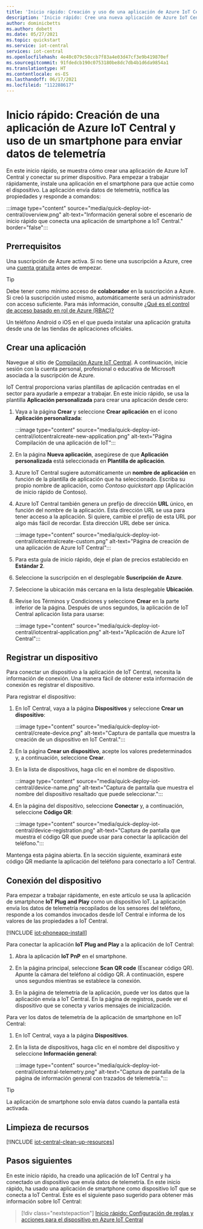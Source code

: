 ```yaml
---
title: 'Inicio rápido: Creación y uso de una aplicación de Azure IoT Central | Microsoft Docs'
description: 'Inicio rápido: Cree una nueva aplicación de Azure IoT Central y conecte su primer dispositivo. En esta guía de inicio rápido, se usa una aplicación de smartphone de Google Play o Apple App Store como un dispositivo IoT.'
author: dominicbetts
ms.author: dobett
ms.date: 05/27/2021
ms.topic: quickstart
ms.service: iot-central
services: iot-central
ms.openlocfilehash: 4e40c079c50ccb7f83a4e03d47cf3e9b419870ef
ms.sourcegitcommit: 91fdedcb190c0753180be8dc7db4b1d6da9854a1
ms.translationtype: HT
ms.contentlocale: es-ES
ms.lasthandoff: 06/17/2021
ms.locfileid: "112288617"
---
```

# <a name="quickstart---create-an-azure-iot-central-application-and-use-your-smartphone-to-send-telemetry"></a>Inicio rápido: Creación de una aplicación de Azure IoT Central y uso de un smartphone para enviar datos de telemetría

En este inicio rápido, se muestra cómo crear una aplicación de Azure IoT Central y conectar su primer dispositivo. Para empezar a trabajar rápidamente, instale una aplicación en el smartphone para que actúe como el dispositivo. La aplicación envía datos de telemetría, notifica las propiedades y responde a comandos:

:::image type="content" source="media/quick-deploy-iot-central/overview.png" alt-text="Información general sobre el escenario de inicio rápido que conecta una aplicación de smartphone a IoT Central." border="false":::

## <a name="prerequisites"></a>Prerrequisitos

Una suscripción de Azure activa. Si no tiene una suscripción a Azure, cree una [cuenta gratuita](https://azure.microsoft.com/free/?WT.mc_id=A261C142F) antes de empezar.

> [!TIP]
> Debe tener como mínimo acceso de **colaborador** en la suscripción a Azure. Si creó la suscripción usted mismo, automáticamente será un administrador con acceso suficiente. Para más información, consulte [¿Qué es el control de acceso basado en rol de Azure (RBAC)?](../../role-based-access-control/overview.md)

Un teléfono Android o iOS en el que pueda instalar una aplicación gratuita desde una de las tiendas de aplicaciones oficiales.

## <a name="create-an-application"></a>Crear una aplicación

Navegue al sitio de [Compilación Azure IoT Central](https://aka.ms/iotcentral). A continuación, inicie sesión con la cuenta personal, profesional o educativa de Microsoft asociada a la suscripción de Azure.

IoT Central proporciona varias plantillas de aplicación centradas en el sector para ayudarle a empezar a trabajar. En este inicio rápido, se usa la plantilla **Aplicación personalizada** para crear una aplicación desde cero:

1. Vaya a la página **Crear** y seleccione **Crear aplicación** en el icono **Aplicación personalizada**:

    :::image type="content" source="media/quick-deploy-iot-central/iotcentralcreate-new-application.png" alt-text="Página Compilación de una aplicación de IoT":::

1. En la página **Nueva aplicación**, asegúrese de que **Aplicación personalizada** está seleccionada en **Plantilla de aplicación**.

1. Azure IoT Central sugiere automáticamente un **nombre de aplicación** en función de la plantilla de aplicación que ha seleccionado. Escriba su propio nombre de aplicación, como *Contoso quickstart app* (Aplicación de inicio rápido de Contoso).

1. Azure IoT Central también genera un prefijo de dirección **URL** único, en función del nombre de la aplicación. Esta dirección URL se usa para tener acceso a la aplicación. Si quiere, cambie el prefijo de esta URL por algo más fácil de recordar. Esta dirección URL debe ser única.

    :::image type="content" source="media/quick-deploy-iot-central/iotcentralcreate-custom.png" alt-text="Página de creación de una aplicación de Azure IoT Central":::

1. Para esta guía de inicio rápido, deje el plan de precios establecido en **Estándar 2**.

1. Seleccione la suscripción en el desplegable **Suscripción de Azure**.

1. Seleccione la ubicación más cercana en la lista desplegable **Ubicación**.

1. Revise los Términos y Condiciones y seleccione **Crear** en la parte inferior de la página. Después de unos segundos, la aplicación de IoT Central aplicación lista para usarse:

    :::image type="content" source="media/quick-deploy-iot-central/iotcentral-application.png" alt-text="Aplicación de Azure IoT Central":::

## <a name="register-a-device"></a>Registrar un dispositivo

Para conectar un dispositivo a la aplicación de IoT Central, necesita la información de conexión. Una manera fácil de obtener esta información de conexión es registrar el dispositivo.

Para registrar el dispositivo:

1. En IoT Central, vaya a la página **Dispositivos** y seleccione **Crear un dispositivo**:

    :::image type="content" source="media/quick-deploy-iot-central/create-device.png" alt-text="Captura de pantalla que muestra la creación de un dispositivo en IoT Central.":::

1. En la página **Crear un dispositivo**, acepte los valores predeterminados y, a continuación, seleccione **Crear**.

1. En la lista de dispositivos, haga clic en el nombre de dispositivo.

    :::image type="content" source="media/quick-deploy-iot-central/device-name.png" alt-text="Captura de pantalla que muestra el nombre del dispositivo resaltado que puede seleccionar.":::

1. En la página del dispositivo, seleccione **Conectar** y, a continuación, seleccione **Código QR**:

    :::image type="content" source="media/quick-deploy-iot-central/device-registration.png" alt-text="Captura de pantalla que muestra el código QR que puede usar para conectar la aplicación del teléfono.":::

Mantenga esta página abierta. En la sección siguiente, examinará este código QR mediante la aplicación del teléfono para conectarlo a IoT Central.

## <a name="connect-your-device"></a>Conexión del dispositivo

Para empezar a trabajar rápidamente, en este artículo se usa la aplicación de smartphone **IoT Plug and Play** como un dispositivo IoT. La aplicación envía los datos de telemetría recopilados de los sensores del teléfono, responde a los comandos invocados desde IoT Central e informa de los valores de las propiedades a IoT Central.

[!INCLUDE [iot-phoneapp-install](../../../includes/iot-phoneapp-install.md)]

Para conectar la aplicación **IoT Plug and Play** a la aplicación de IoT Central:

1. Abra la aplicación **IoT PnP** en el smartphone.

1. En la página principal, seleccione **Scan QR code** (Escanear código QR). Apunte la cámara del teléfono al código QR. A continuación, espere unos segundos mientras se establece la conexión.

1. En la página de telemetría de la aplicación, puede ver los datos que la aplicación envía a IoT Central. En la página de registros, puede ver el dispositivo que se conecta y varios mensajes de inicialización.

Para ver los datos de telemetría de la aplicación de smartphone en IoT Central:

1. En IoT Central, vaya a la página **Dispositivos**.

1. En la lista de dispositivos, haga clic en el nombre del dispositivo y seleccione **Información general**:

    :::image type="content" source="media/quick-deploy-iot-central/iotcentral-telemetry.png" alt-text="Captura de pantalla de la página de información general con trazados de telemetría.":::

> [!TIP]
> La aplicación de smartphone solo envía datos cuando la pantalla está activada.
## <a name="clean-up-resources"></a>Limpieza de recursos

[!INCLUDE [iot-central-clean-up-resources](../../../includes/iot-central-clean-up-resources.md)]

## <a name="next-steps"></a>Pasos siguientes

En este inicio rápido, ha creado una aplicación de IoT Central y ha conectado un dispositivo que envía datos de telemetría. En este inicio rápido, ha usado una aplicación de smartphone como dispositivo IoT que se conecta a IoT Central. Este es el siguiente paso sugerido para obtener más información sobre IoT Central:

> [!div class="nextstepaction"]
> [Inicio rápido: Configuración de reglas y acciones para el dispositivo en Azure IoT Central](./quick-configure-rules.md)
